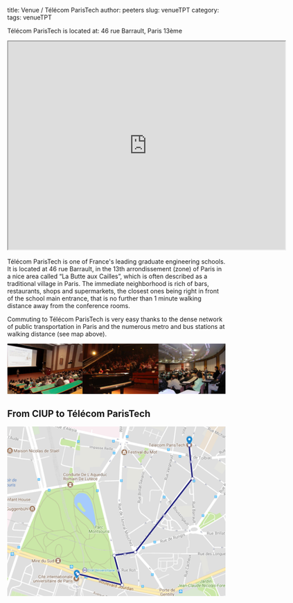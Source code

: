 title: Venue / Télécom ParisTech
author: peeters
slug: venueTPT
category:
tags: venueTPT

Télécom ParisTech is located at: 46 rue Barrault, Paris 13ème

<iframe src="https://www.google.com/maps/d/embed?mid=1Y65x7zX0p63slcYuT5P0FAROK5WsK6l5" width="640" height="480"></iframe>

Télécom ParisTech is one of France's leading graduate engineering schools. It is located at 46 rue Barrault, in the 13th
arrondissement (zone) of Paris in a nice area called “La Butte aux Cailles”, which is often described as a
traditional village in Paris. The immediate neighborhood is rich of bars, restaurants, shops
and supermarkets, the closest ones being right in front of the school main entrance, that is no further than 1
minute walking distance away from the conference rooms.

Commuting to Télécom ParisTech is very easy thanks to the dense network of public transportation in Paris and
the numerous metro and bus stations at walking distance (see map above).


<img src="../images/venue/tpt.png">


## From CIUP to Télécom ParisTech

<img src="../images/venue2/TPT_citeU.png">
